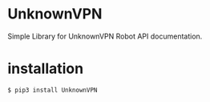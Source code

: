 # UnknownVPN



Simple Library for UnknownVPN Robot API documentation.

# installation
```bash
$ pip3 install UnknownVPN
```
